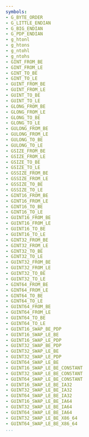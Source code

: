 ```yaml
---
symbols:
- G_BYTE_ORDER
- G_LITTLE_ENDIAN
- G_BIG_ENDIAN
- G_PDP_ENDIAN
- g_htonl
- g_htons
- g_ntohl
- g_ntohs
- GINT_FROM_BE
- GINT_FROM_LE
- GINT_TO_BE
- GINT_TO_LE
- GUINT_FROM_BE
- GUINT_FROM_LE
- GUINT_TO_BE
- GUINT_TO_LE
- GLONG_FROM_BE
- GLONG_FROM_LE
- GLONG_TO_BE
- GLONG_TO_LE
- GULONG_FROM_BE
- GULONG_FROM_LE
- GULONG_TO_BE
- GULONG_TO_LE
- GSIZE_FROM_BE
- GSIZE_FROM_LE
- GSIZE_TO_BE
- GSIZE_TO_LE
- GSSIZE_FROM_BE
- GSSIZE_FROM_LE
- GSSIZE_TO_BE
- GSSIZE_TO_LE
- GINT16_FROM_BE
- GINT16_FROM_LE
- GINT16_TO_BE
- GINT16_TO_LE
- GUINT16_FROM_BE
- GUINT16_FROM_LE
- GUINT16_TO_BE
- GUINT16_TO_LE
- GINT32_FROM_BE
- GINT32_FROM_LE
- GINT32_TO_BE
- GINT32_TO_LE
- GUINT32_FROM_BE
- GUINT32_FROM_LE
- GUINT32_TO_BE
- GUINT32_TO_LE
- GINT64_FROM_BE
- GINT64_FROM_LE
- GINT64_TO_BE
- GINT64_TO_LE
- GUINT64_FROM_BE
- GUINT64_FROM_LE
- GUINT64_TO_BE
- GUINT64_TO_LE
- GUINT16_SWAP_BE_PDP
- GUINT16_SWAP_LE_BE
- GUINT16_SWAP_LE_PDP
- GUINT32_SWAP_BE_PDP
- GUINT32_SWAP_LE_BE
- GUINT32_SWAP_LE_PDP
- GUINT64_SWAP_LE_BE
- GUINT16_SWAP_LE_BE_CONSTANT
- GUINT32_SWAP_LE_BE_CONSTANT
- GUINT64_SWAP_LE_BE_CONSTANT
- GUINT16_SWAP_LE_BE_IA32
- GUINT32_SWAP_LE_BE_IA32
- GUINT64_SWAP_LE_BE_IA32
- GUINT16_SWAP_LE_BE_IA64
- GUINT32_SWAP_LE_BE_IA64
- GUINT64_SWAP_LE_BE_IA64
- GUINT32_SWAP_LE_BE_X86_64
- GUINT64_SWAP_LE_BE_X86_64
...
```


